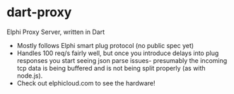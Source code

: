 dart-proxy
==========

Elphi Proxy Server, written in Dart

* Mostly follows Elphi smart plug protocol (no public spec yet)
* Handles 100 req/s fairly well, but once you introduce delays into plug responses you start seeing json parse issues- presumably the incoming tcp data is being buffered and is not being split properly (as with node.js).
* Check out elphicloud.com to see the hardware!